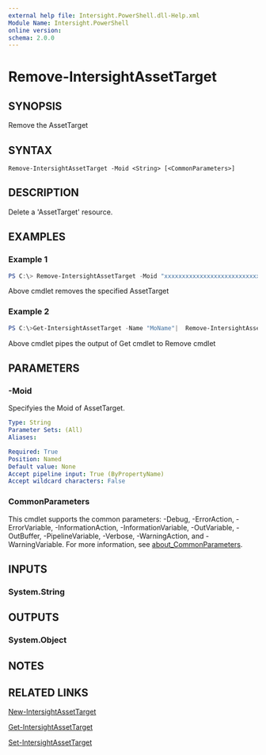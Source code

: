 ```yaml
---
external help file: Intersight.PowerShell.dll-Help.xml
Module Name: Intersight.PowerShell
online version:
schema: 2.0.0
---
```


# Remove-IntersightAssetTarget

## SYNOPSIS
Remove the AssetTarget

## SYNTAX

```
Remove-IntersightAssetTarget -Moid <String> [<CommonParameters>]
```

## DESCRIPTION
Delete a &apos;AssetTarget&apos; resource.

## EXAMPLES

### Example 1
```powershell
PS C:\> Remove-IntersightAssetTarget -Moid "xxxxxxxxxxxxxxxxxxxxxxxxxxx"
```
Above cmdlet removes the specified AssetTarget 

### Example 2
```powershell
PS C:\>Get-IntersightAssetTarget -Name "MoName"|  Remove-IntersightAssetTarget
```
Above cmdlet pipes the output of Get cmdlet to Remove cmdlet

## PARAMETERS

### -Moid
Specifyies the Moid of AssetTarget.

```yaml
Type: String
Parameter Sets: (All)
Aliases:

Required: True
Position: Named
Default value: None
Accept pipeline input: True (ByPropertyName)
Accept wildcard characters: False
```

### CommonParameters
This cmdlet supports the common parameters: -Debug, -ErrorAction, -ErrorVariable, -InformationAction, -InformationVariable, -OutVariable, -OutBuffer, -PipelineVariable, -Verbose, -WarningAction, and -WarningVariable. For more information, see [about_CommonParameters](http://go.microsoft.com/fwlink/?LinkID=113216).

## INPUTS

### System.String

## OUTPUTS

### System.Object
## NOTES

## RELATED LINKS

[New-IntersightAssetTarget](./New-IntersightAssetTarget.md)

[Get-IntersightAssetTarget](./Get-IntersightAssetTarget.md)

[Set-IntersightAssetTarget](./Set-IntersightAssetTarget.md)

